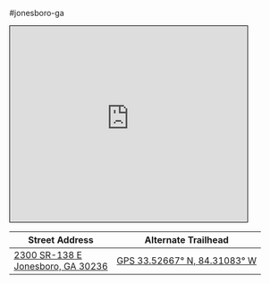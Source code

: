 
#jonesboro-ga
<iframe width="425" height="350" src="https://www.openstreetmap.org/export/embed.html?bbox=-84.31721985340118%2C33.522340906096076%2C-84.31013882160187%2C33.526455192957236&amp;layer=transportmap&amp;marker=33.524398073992565%2C-84.31367933750153" style="border: 1px solid black"></iframe>


| Street Address | Alternate Trailhead|
|----------------|--------------------|
|[2300 SR-138 E <br/> Jonesboro, GA  30236](https://www.openstreetmap.org/?mlat=33.524398&amp;mlon=-84.313679#map=18/33.524398/-84.313679&amp;layers=T)|[GPS 33.52667° N, 84.31083° W](https://osm.org/go/ZHVE3s0KiV-?layers=T)|

